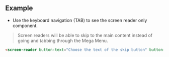 ## Example

- Use the keyboard navigation (TAB) to see the screen reader only component.

> Screen readers will be able to skip to the main content instead of going and tabbing through the Mega Menu.

```html
<screen-reader button-text="Choose the text of the skip button" button-href="Choose where you wanna the button linked to eg: #main"></screen-reader>
```